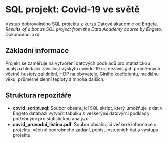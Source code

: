 # SQL projekt: Covid-19 ve světě  
Výstup dobrovolného SQL projektu z kurzu Datová akademie od Engeta.  
_Results of a bonus SQL project from the Data Academy course by Engeto._  
Dokončeno: xxx  
## Základní informace  
Projekt se zaměřuje na vytvoření datových podkladů pro statistickou analýzu hledající závislost výskytu covidu-19 na nezávislých proměnných včetně hustoty zalidnění, HDP na obyvatele, Giniho koeficientu, mediánu věku, průměrné denní teploty a mnoha dalších.
## Struktura repozitáře  
* __covid_script.sql__: Soubor obsahující SQL skript, který umožňuje z dat v Engeto databázi vytvořit tabulku s veškerými datovými podklady potřebnými pro statistickou analýzu.
* __covid_pruvodni_listina.pdf__: Soubor obsahující veškeré informace o projektu, včetně podrobného zadání, popisu vstupních dat a výstupu projektu.
